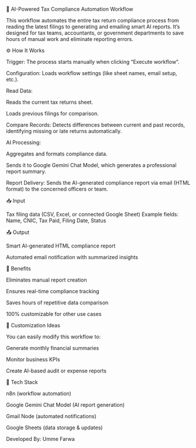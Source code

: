🧾 AI-Powered Tax Compliance Automation Workflow

This workflow automates the entire tax return compliance process from reading the latest filings to generating and emailing smart AI reports.
It’s designed for tax teams, accountants, or government departments to save hours of manual work and eliminate reporting errors.

⚙️ How It Works

Trigger:
The process starts manually when clicking “Execute workflow”.

Configuration:
Loads workflow settings (like sheet names, email setup, etc.).

Read Data:

Reads the current tax returns sheet.

Loads previous filings for comparison.

Compare Records:
Detects differences between current and past records, identifying missing or late returns automatically.

AI Processing:

Aggregates and formats compliance data.

Sends it to Google Gemini Chat Model, which generates a professional report summary.

Report Delivery:
Sends the AI-generated compliance report via email (HTML format) to the concerned officers or team.

📥 Input

Tax filing data (CSV, Excel, or connected Google Sheet)
Example fields: Name, CNIC, Tax Paid, Filing Date, Status

📤 Output

Smart AI-generated HTML compliance report

Automated email notification with summarized insights

🚀 Benefits

Eliminates manual report creation

Ensures real-time compliance tracking

Saves hours of repetitive data comparison

100% customizable for other use cases

🔄 Customization Ideas

You can easily modify this workflow to:

Generate monthly financial summaries

Monitor business KPIs

Create AI-based audit or expense reports

🧠 Tech Stack

n8n (workflow automation)

Google Gemini Chat Model (AI report generation)

Gmail Node (automated notifications)

Google Sheets (data storage & updates)

Developed By:
Umme Farwa
